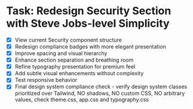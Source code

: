 # Task: Redesign Security Section with Steve Jobs-level Simplicity

- [x] View current Security component structure
- [x] Redesign compliance badges with more elegant presentation
- [x] Improve spacing and visual hierarchy
- [x] Enhance section separation and breathing room
- [x] Refine typography presentation for premium feel
- [x] Add subtle visual enhancements without complexity
- [x] Test responsive behavior
- [x] Final design system compliance check - verify design system classes prioritized over Tailwind, NO shadows, NO custom CSS, NO arbitrary values, check theme.css, app.css and typography.css
